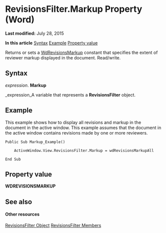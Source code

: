 
# RevisionsFilter.Markup Property (Word)

 **Last modified:** July 28, 2015

 **In this article**
 [Syntax](#sectionSection0)
 [Example](#sectionSection1)
 [Property value](#sectionSection2)


Returns or sets a  [WdRevisionsMarkup](034785ce-5dc5-1f99-3d4d-cd41fc486c31.md) constant that specifies the extent of reviewer markup displayed in the document. Read/write.


## Syntax
<a name="sectionSection0"> </a>

 _expression_. **Markup**

 _expression_A variable that represents a  **RevisionsFilter** object.


## Example
<a name="sectionSection1"> </a>

This example shows how to display all revisions and markup in the document in the active window. This example assumes that the document in the active window contains revisions made by one or more reviewers.


```
Public Sub Markup_Example()

    ActiveWindow.View.RevisionsFilter.Markup = wdRevisionsMarkupAll

End Sub
```


## Property value
<a name="sectionSection2"> </a>

 **WDREVISIONSMARKUP**


## See also
<a name="sectionSection2"> </a>


#### Other resources


 [RevisionsFilter Object](245fcfc5-dcd2-935a-8569-51e611e98c45.md)
 [RevisionsFilter Members](64609a71-5e52-c32d-da86-d34b043c7a4b.md)
